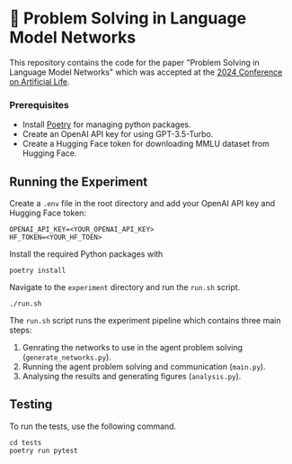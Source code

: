 # 🧬 Problem Solving in Language Model Networks

This repository contains the code for the paper "Problem Solving in Language Model Networks" which was accepted at the [2024 Conference on Artificial Life](https://2024.alife.org/).

### Prerequisites

- Install [Poetry](https://python-poetry.org/) for managing python packages.
- Create an OpenAI API key for using GPT-3.5-Turbo.
- Create a Hugging Face token for downloading MMLU dataset from Hugging Face.

## Running the Experiment

Create a `.env` file in the root directory and add your OpenAI API key and Hugging Face token:
```
OPENAI_API_KEY=<YOUR_OPENAI_API_KEY>
HF_TOKEN=<YOUR_HF_TOEN>
```
Install the required Python packages with 
```
poetry install
```
Navigate to the `experiment` directory and run the `run.sh` script.

```
./run.sh
```

The `run.sh` script runs the experiment pipeline which contains three main steps:
1. Genrating the networks to use in the agent problem solving (`generate_networks.py`).
2. Running the agent problem solving and communication (`main.py`).
3. Analysing the results and generating figures (`analysis.py`).

## Testing
To run the tests, use the following command.

```
cd tests
poetry run pytest
```